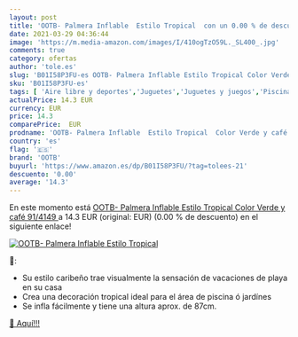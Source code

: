```yaml
---
layout: post
title: 'OOTB- Palmera Inflable  Estilo Tropical  con un 0.00 % de descuento'
date: 2021-03-29 04:36:44
image: 'https://m.media-amazon.com/images/I/410ogTzO59L._SL400_.jpg'
comments: true
category: ofertas
author: 'tole.es'
slug: 'B01I58P3FU-es OOTB- Palmera Inflable Estilo Tropical Color Verde y café...'
sku: 'B01I58P3FU-es'
tags: [ 'Aire libre y deportes','Juguetes','Juguetes y juegos','Piscinas de jardín y juegos acuáticos','café','ootb', ]
actualPrice: 14.3 EUR
currency: EUR
price: 14.3
comparePrice:  EUR
prodname: 'OOTB- Palmera Inflable  Estilo Tropical  Color Verde y café  91/4149 '
country: 'es'
flag: '🇪🇸'
brand: 'OOTB'
buyurl: 'https://www.amazon.es/dp/B01I58P3FU/?tag=tolees-21'
descuento: '0.00'
average: '14.3'
---
```


En este momento está [OOTB- Palmera Inflable  Estilo Tropical  Color Verde y café  91/4149 ](https://www.amazon.es/dp/B01I58P3FU/?tag=tolees-21) a 14.3 EUR (original:  EUR) (0.00 %  de descuento) en el siguiente enlace!

[![OOTB- Palmera Inflable  Estilo Tropical ](https://m.media-amazon.com/images/I/410ogTzO59L._SL400_.jpg)](https://www.amazon.es/dp/B01I58P3FU/?tag=tolees-21)

🔎:

- Su estilo caribeño trae visualmente la sensación de vacaciones de playa en su casa
- Crea una decoración tropical ideal para el área de piscina ó jardínes
- Se infla fácilmente y tiene una altura aprox. de 87cm.

[🛒 Aquí!!!](https://www.amazon.es/dp/B01I58P3FU/?tag=tolees-21)

